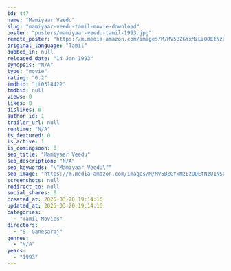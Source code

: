 ```yaml
---
id: 447
name: "Mamiyaar Veedu"
slug: "mamiyaar-veedu-tamil-movie-download"
poster: "posters/mamiyaar-veedu-tamil-1993.jpg"
remote_poster: "https://m.media-amazon.com/images/M/MV5BZGYxMzEzODEtNzU1NS00ZDk3LTllMjgtZjAxZjg4ZjRlYWQ0XkEyXkFqcGdeQXVyMjA4OTI5NDQ@._V1_SX300.jpg"
original_language: "Tamil"
dubbed_in: null
released_date: "14 Jan 1993"
synopsis: "N/A"
type: "movie"
rating: "6.2"
imdbid: "tt0318422"
tmdbid: null
views: 0
likes: 0
dislikes: 0
author_id: 1
trailer_url: null
runtime: "N/A"
is_featured: 0
is_active: 1
is_comingsoon: 0
seo_title: "Mamiyaar Veedu"
seo_description: "N/A"
seo_keywords: "\"Mamiyaar Veedu\""
seo_image: "https://m.media-amazon.com/images/M/MV5BZGYxMzEzODEtNzU1NS00ZDk3LTllMjgtZjAxZjg4ZjRlYWQ0XkEyXkFqcGdeQXVyMjA4OTI5NDQ@._V1_SX300.jpg"
screenshots: null
redirect_to: null
social_shares: 0
created_at: 2025-03-20 19:14:16
updated_at: 2025-03-20 19:14:16
categories:
  - "Tamil Movies"
directors:
  - "S. Ganesaraj"
genres:
  - "N/A"
years:
  - "1993"
---
```

